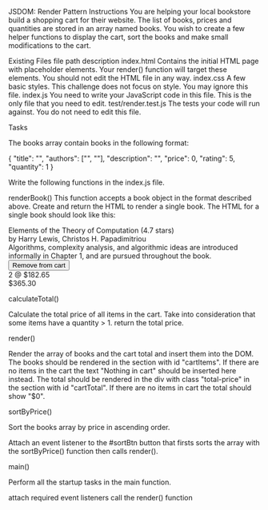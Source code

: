JSDOM: Render Pattern
Instructions
You are helping your local bookstore build a shopping cart for their website. The list of books, prices and quantities are stored in an array named books. You wish to create a few helper functions to display the cart, sort the books and make small modifications to the cart.

Existing Files
file path	   description
index.html	   Contains the initial HTML page with placeholder elements. Your render() function will target these elements. You should not edit the HTML file in any way.
index.css	   A few basic styles. This challenge does not focus on style. You may ignore this file.
index.js	   You need to write your JavaScript code in this file. This is the only file that you need to edit.
test/render.test.js	   The tests your code will run against. You do not need to edit this file.


Tasks

The books array contain books in the following format:

{
  "title": "",
  "authors": ["", ""],
  "description": "",
  "price": 0,
  "rating": 5,
  "quantity": 1
}

Write the following functions in the index.js file.

renderBook()
This function accepts a book object in the format described above.
Create and return the HTML to render a single book. The HTML for a single book should look like this:

<div class="book">
  <div class="details">
    <div class="title">
      Elements of the Theory of Computation
      <span class="rating">(4.7 stars)</span>
    </div>
    <div class="authors">by Harry Lewis, Christos H. Papadimitriou</div>
    <div class="description">
      Algorithms, complexity analysis, and algorithmic ideas are introduced
      informally in Chapter 1, and are pursued throughout the book.
    </div>
    <button class="removeBtn">Remove from cart</button>
  </div>
  <div class="quantity">2 @ $182.65</div>
  <div class="price">$365.30</div>
</div>


calculateTotal()

Calculate the total price of all items in the cart. Take into consideration that some items have a quantity > 1. return the total price.


render()

Render the array of books and the cart total and insert them into the DOM.
The books should be rendered in the section with id "cartItems". If there are no items in the cart the text "Nothing in cart" should be inserted here instead.
The total should be rendered in the div with class "total-price" in the section with id "cartTotal". If there are no items in cart the total should show "\$0".


sortByPrice()

Sort the books array by price in ascending order.

Attach an event listener to the #sortBtn button that firsts sorts the array with the sortByPrice() function then calls render().


main()

Perform all the startup tasks in the main function.

attach required event listeners
call the render() function